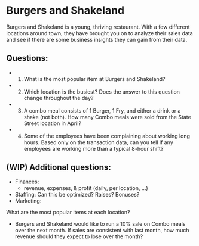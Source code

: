 # Burgers and Shakeland
Burgers and Shakeland is a young, thriving restaurant. With a few different locations around town, they have brought you on to analyze their sales data and see if there are some business insights they can gain from their data.


## Questions:
- 1. What is the most popular item at Burgers and Shakeland?
- 2. Which location is the busiest? Does the answer to this question change throughout the day?
- 3. A combo meal consists of 1 Burger, 1 Fry, and either a drink or a shake (not both). How many Combo meals were sold from the State Street location in April?
- 4. Some of the employees have been complaining about working long hours. Based only on the transaction data, can you tell if any employees are working more than a typical 8-hour shift?


## (WIP) Additional questions:
- Finances: 
  - revenue, expenses, & profit (daily, per location, ...)
- Staffing: Can this be optimized? Raises? Bonuses?
- Marketing: 

What are the most popular items at each location?
- Burgers and Shakeland would like to run a 10% sale on Combo meals over the next month. If sales are consistent with last month, how much revenue should they expect to lose over the month?